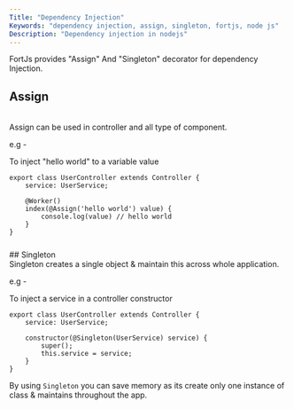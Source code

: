 ```yaml
---
Title: "Dependency Injection"
Keywords: "dependency injection, assign, singleton, fortjs, node js"
Description: "Dependency injection in nodejs"
---
```


FortJs provides "Assign" And "Singleton" decorator for dependency Injection. 

## Assign
<br>
Assign can be used in controller and all type of component.

e.g - 

To inject "hello world" to a variable value


```
export class UserController extends Controller {
    service: UserService;

    @Worker()
    index(@Assign('hello world') value) {
        console.log(value) // hello world
    }
}
```
<div class="top-border" style="margin: 25px 0;"></div>
## Singleton
<br>
Singleton creates a single object & maintain this across whole application.

e.g -

To inject a service in a controller constructor

```
export class UserController extends Controller {
    service: UserService;

    constructor(@Singleton(UserService) service) {
        super();
        this.service = service;
    }
}
```

By using `Singleton` you can save memory as its create only one instance of class & maintains throughout the app.  